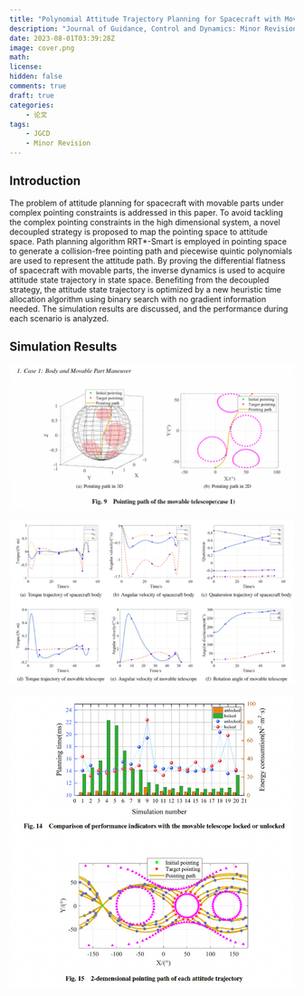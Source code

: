 ```yaml
---
title: "Polynomial Attitude Trajectory Planning for Spacecraft with Movable Parts Using Decoupled Strategy"
description: "Journal of Guidance, Control and Dynamics: Minor Revision"
date: 2023-08-01T03:39:28Z
image: cover.png
math: 
license: 
hidden: false
comments: true
draft: true
categories:
    - 论文
tags:
    - JGCD
    - Minor Revision
---
```


## Introduction

The problem of attitude planning for spacecraft with movable parts under complex pointing constraints is addressed in this paper. To avoid tackling the complex pointing constraints in the high dimensional system, a novel decoupled strategy is proposed to map the pointing space to attitude space. Path planning algorithm RRT*-Smart is employed in pointing space to generate a collision-free pointing path and piecewise quintic polynomials are used to represent the attitude path. By proving the differential flatness of spacecraft with movable parts, the inverse dynamics is used to acquire attitude state trajectory in state space. Benefiting from the decoupled strategy, the attitude state trajectory is optimized by a new heuristic time allocation algorithm using binary search with no gradient information needed. The simulation results are discussed, and the performance during each scenario is analyzed.

## Simulation Results

![Alt text](path_case1.png)

![Alt text](traj_case1.png)

![Alt text](montecarlo.png)
